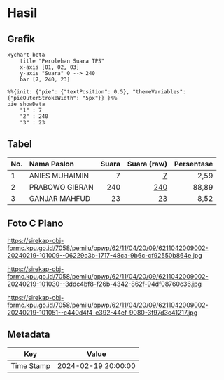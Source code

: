 # Hasil

## Grafik

```mermaid
xychart-beta
    title "Perolehan Suara TPS"
    x-axis [01, 02, 03]
    y-axis "Suara" 0 --> 240
    bar [7, 240, 23]
```

```mermaid
%%{init: {"pie": {"textPosition": 0.5}, "themeVariables": {"pieOuterStrokeWidth": "5px"}} }%%
pie showData
    "1" : 7
    "2" : 240
    "3" : 23
```

## Tabel

| No. | Nama Paslon    | Suara | Suara (raw) | Persentase |
|:--- |:-------------- | -----:| -----------:| ----------:|
| 1   | ANIES MUHAIMIN | 7     | [7][p-1]    | 2,59       |
| 2   | PRABOWO GIBRAN | 240   | [240][p-2]  | 88,89      |
| 3   | GANJAR MAHFUD  | 23    | [23][p-3]   | 8,52       |


[p-1]: https://github.com/gigit-pemilu/pemilu-2024-62-kalimantan-tengah/blob/main/pilpres/hitung-suara/sub/62-kalimantan-tengah/sub/11-pulang-pisau/sub/04-banama-tingang/sub/2009-goha/sub/002-tps/sub/paslon-1.txt
[p-2]: https://github.com/gigit-pemilu/pemilu-2024-62-kalimantan-tengah/blob/main/pilpres/hitung-suara/sub/62-kalimantan-tengah/sub/11-pulang-pisau/sub/04-banama-tingang/sub/2009-goha/sub/002-tps/sub/paslon-2.txt
[p-3]: https://github.com/gigit-pemilu/pemilu-2024-62-kalimantan-tengah/blob/main/pilpres/hitung-suara/sub/62-kalimantan-tengah/sub/11-pulang-pisau/sub/04-banama-tingang/sub/2009-goha/sub/002-tps/sub/paslon-3.txt

## Foto C Plano

https://sirekap-obj-formc.kpu.go.id/7058/pemilu/ppwp/62/11/04/20/09/6211042009002-20240219-101009--06229c3b-1717-48ca-9b6c-cf92550b864e.jpg

https://sirekap-obj-formc.kpu.go.id/7058/pemilu/ppwp/62/11/04/20/09/6211042009002-20240219-101030--3ddc4bf8-f26b-4342-862f-94df08760c36.jpg

https://sirekap-obj-formc.kpu.go.id/7058/pemilu/ppwp/62/11/04/20/09/6211042009002-20240219-101051--c440d4f4-e392-44ef-9080-3f97d3c41217.jpg


## Metadata

| Key        | Value               |
| ---------- | ------------------- |
| Time Stamp | 2024-02-19 20:00:00 |



